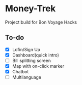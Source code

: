 # Money-Trek
Project build for Bon Voyage Hacks

## To-do
- [x] Lofin/Sign Up
- [x] Dashboard(quick intro)
- [ ] Bill splitting screen
- [x] Map with on-click marker
- [x] Chatbot
- [ ] Multilanguage